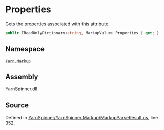 # Properties

Gets the properties associated with this attribute.

```csharp
public IReadOnlyDictionary<string, MarkupValue> Properties { get; }
```

## Namespace

[`Yarn.Markup`](../)

## Assembly

YarnSpinner.dll

## Source

Defined in [YarnSpinner/YarnSpinner.Markup/MarkupParseResult.cs](https://github.com/YarnSpinnerTool/YarnSpinner//blob/develop/YarnSpinner/YarnSpinner.Markup/MarkupParseResult.cs#L352), line 352.

